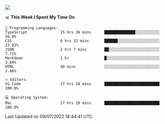 ![](http://github-profile-summary-cards.vercel.app/api/cards/profile-details?username=kok-s0s&theme=vue)

<!--START_SECTION:waka-->
📊 **This Week I Spent My Time On** 

```text
💬 Programming Languages: 
TypeScript               15 hrs 36 mins      ██████████████░░░░░░░░░░░   56.8% 
CSS                      6 hrs 32 mins       ██████░░░░░░░░░░░░░░░░░░░   23.82% 
JSON                     2 hrs 7 mins        ██░░░░░░░░░░░░░░░░░░░░░░░   7.71% 
Markdown                 1 hr                █░░░░░░░░░░░░░░░░░░░░░░░░   3.69% 
HTML                     40 mins             ░░░░░░░░░░░░░░░░░░░░░░░░░   2.46%

🔥 Editors: 
VS Code                  27 hrs 28 mins      █████████████████████████   100.0%

💻 Operating System: 
Mac                      27 hrs 28 mins      █████████████████████████   100.0%

```


 Last Updated on 09/07/2022 18:44:41 UTC
<!--END_SECTION:waka-->
